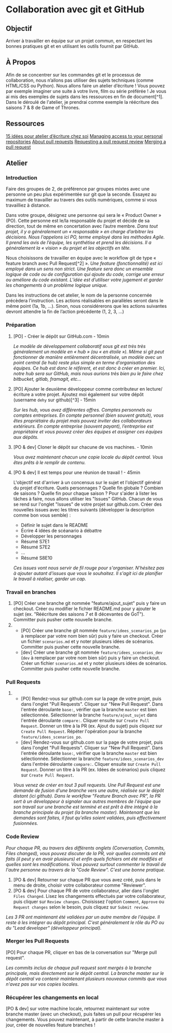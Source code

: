 # Collaboration avec git et GitHub

## Objectif

Arriver à travailler en équipe sur un projet commun, en respectant les bonnes pratiques git et en utilisant les outils fournit par GitHub.

## À Propos

Afin de se concentrer sur les commandes git et le processus de collaboration, nous n’allons pas utiliser des sujets techniques (comme HTML/CSS ou Python). Nous allons faire un atelier d’écriture ! Vous pouvez par exemple imaginer une suite à votre livre, film ou série préférée ! Je vous ai mis des exemples de sujets dans les ressources en fin de document[^1]. Dans le déroulé de l'atelier, je prendrai comme exemple la réécriture des saisons 7 & 8 de Game of Thrones.

## Ressources

[15 idées pour atelier d’écriture chez soi](https://www.ficellesdauteur.fr/idees-pour-atelier-decriture/)
[Managing access to your personal repositories](https://docs.github.com/en/github/setting-up-and-managing-your-github-user-account/managing-access-to-your-personal-repositories)
[About pull requests](https://docs.github.com/en/github/collaborating-with-issues-and-pull-requests/about-pull-requests)
[Requesting a pull request review](https://docs.github.com/en/github/collaborating-with-issues-and-pull-requests/requesting-a-pull-request-review)
[Merging a pull request](https://docs.github.com/en/github/collaborating-with-issues-and-pull-requests/merging-a-pull-request)

## Atelier

### Introduction

Faire des groupes de 2, de préférence par groupes mixtes avec une personne un peu plus expérimentée sur git que la seconde. Essayez au maximum de travailler au travers des outils numériques, comme si vous travailliez à distance.

Dans votre groupe, désignez une personne qui sera le « Product Owner » (PO). Cette personne est le/la responsable du projet et décide de sa direction, tout de même en concertation avec l’autre membre.
_Dans tout projet, il y a généralement un « responsable » en charge d’arbitrer les décisions. Nous l'appelons ici PO, terme employé dans les méthodes Agile. Il prend les avis de l’équipe, les synthétise et prend les décisions. Il a généralement la « vision » du projet et les objectifs en tête._

Nous choisissons de travailler en équipe avec le workflow git de type « feature branch avec Pull Request[^2] ».
_Une feature (fonctionnalité) est ici employé dans un sens non strict. Une feature sera donc un ensemble logique de code ou de configuration qui ajoute du code, corrige une erreur ou améliore du code existant. L’idée est d’utiliser votre jugement et garder les changements à un problème logique unique._

Dans les instructions de cet atelier, le nom de la personne concernée précèdera l'instruction. Les actions réalisables en parallèles seront dans le même point (1a, 1b, ...). Sinon, nous considérerons que les actions suivantes devront attendre la fin de l’action précédente (1, 2, 3, ...)

### Préparation

1. [PO] - Créer le dépôt sur GitHub.com - 10min
   
   _Le modèle de développement collaboratif sous git est très très généralement un modèle en « hub » (ou « en étoile »). Même si git peut fonctionner de manière entièrement décentralisée, un modèle avec un point central (le hub) reste plus simple en terme d’organisation des équipes. Ce hub est donc le référent, et est donc à créer en premier. Ici, notre hub sera sur GitHub, mais nous aurions très bien pu le faire chez bitbucket, gitlab, framagit, etc…_

2. [PO] Ajouter le deuxième développeur comme contributeur en lecture/écriture a votre projet. Ajoutez moi également sur votre dépôt (username `dehy` sur github)[^3] - 15min
   
   _Sur les hub, vous avez différentes offres. Comptes personnels ou comptes entreprises. En compte personnel (bien souvent gratuit), vous êtes propriétaire du projet mais pouvez inviter des collaborateurs extérieurs. En compte entreprise (souvent payant), l’entreprise est propriétaire et vous pouvez créer des équipes et assigner ces équipes aux dépôts._

3. [PO & dev] Cloner le dépôt sur chacune de vos machines. - 10min
   
   _Vous avez maintenant chacun une copie locale du dépôt central. Vous êtes prêts à le remplir de contenu._

1. [PO & dev] Il est temps pour une réunion de travail ! - 45min
   
   L'objectif est d'arriver à un concensus sur le sujet et l'objectif général du projet d'écriture. Quels personnages ? Quelle fin globale ? Combien de saisons ? Quelle fin pour chaque saison ? Pour s'aider à lister les tâches à faire, nous allons utiliser les "Issues" GitHub. Chacun de vous se rend sur l'onglet "Issues" de votre projet sur github.com. Créer des nouvelles issues avec les titres suivants (développer la description comme bon vous semble) : 
   * Définir le sujet dans le README
   * Écrire 4 idées de scéanario à débattre
   * Développer les personnages
   * Résumé S7E1
   * Résumé S7E2
   * ...
   * Résumé S8E10

    _Ces issues vont nous servir de fil rouge pour s'organiser. N'hésitez pas à ajouter autant d'issues que vous le souhaitez. Il s'agit ici de planifier le travail à réaliser, garder un cap._

### Travail en branches

1. [PO] Créer une branche git nommée "feature/ajout_sujet" puis y faire un checkout. Créer ou modifier le fichier README.md pour y ajouter le sujet (ex. "Réécriture des saisons 7 et 8 décevantes de GoT"). Committer puis pusher cette nouvelle branche.
2. 
   * [PO] Créer une branche git nommée `feature/idees_scenarios_po` (`po` à remplacer par votre nom bien sûr) puis y faire un checkout. Créer un fichier `scenarios.md` et y noter plusieurs idées de scénarios. Committer puis pusher cette nouvelle branche.
   * [dev] Créer une branche git nommée `feature/idees_scenarios_dev` (`dev` à remplacer par votre nom bien sûr) puis y faire un checkout. Créer un fichier `scenarios.md` et y noter plusieurs idées de scénarios. Committer puis pusher cette nouvelle branche.

### Pull Requests

1. 
   * [PO] Rendez-vous sur github.com sur la page de votre projet, puis dans l'onglet "Pull Requests". Cliquer sur "New Pull Request". Dans l'entrée déroulante `base:`, vérifier que la branche `master` est bien sélectionnée. Sélectionner la branche `feature/ajout_sujet` dans l'entrée déroulante `compare:`. Cliquer ensuite sur `Create Pull Request`. Donner un titre à la PR (ex. Ajout du sujet) puis cliquez sur `Create Pull Request`. Répéter l'opération pour la branche `feature/idees_scenarios_po`.
   * [dev] Rendez-vous sur github.com sur la page de votre projet, puis dans l'onglet "Pull Requests". Cliquer sur "New Pull Request". Dans l'entrée déroulante `base:`, vérifier que la branche `master` est bien sélectionnée. Sélectionner la branche `feature/idees_scenarios_dev` dans l'entrée déroulante `compare:`. Cliquer ensuite sur `Create Pull Request`. Donner un titre à la PR (ex. Idées de scénarios) puis cliquez sur `Create Pull Request`.

   _Vous venez de créer en tout 3 pull requests. Une Pull Request est une demande de fusion d'une branche vers une autre, réalisée sur le dépôt distant (ici github). Dans le workflow "Feature Branch avec PR", la PR sert à un développeur à signaler aux autres membres de l'équipe que son travail sur une branche est terminé et est prêt à être intégré à la branche principale du projet (la branche master). Maintenant que les demandes sont faites, il faut qu'elles soient validées, puis effectivement fusionnées._

### Code Review

_Pour chaque PR, au travers des différents onglets (Conversation, Commits, Files changed), vous pouvez discuter de la PR, voir quelles commits ont été faits (il peut y en avoir plusieurs) et enfin quels fichiers ont été modifiés et quelles sont les modifications. Vous pouvez surtout commenter le travail de l'autre personne au travers de la "Code Review". C'est une bonne pratique._

1. [PO & dev] Retourner sur chaque PR que vous avez créé, puis dans le menu de droite, choisir votre collaborateur comme "Reviewer".
2. [PO & dev] Pour chaque PR de votre collaborateur, aller dans l'onglet `Files Changed`. Lisez les changements effectués par votre collaborateur, puis cliquer sur `Review changes`. Choisissez l'option `Comment`, `Approve` ou `Request changes` selon le besoin, puis cliquez sur `Submit review`.

_Les 3 PR ont maintenant été validées par un autre membre de l'équipe. Il reste à les intégrer au dépôt principal. C'est généralement le rôle du PO ou du "Lead developer" (développeur principal)._

### Merger les Pull Requests

[PO] Pour chaque PR, cliquer en bas de la conversation sur "Merge pull request".

_Les commits inclus de chaque pull request sont mergés à la branche principale, mais directement sur le dépôt central. La branche master sur le dépôt central va contenir maintenant plusieurs nouveaux commits que vous n'avez pas sur vos copies locales._

### Récupérer les changements en local

[PO & dev] sur votre machine locale, retournez maintenant sur votre branche master (avec un checkout), puis faites un pull pour récupérer les changements. Vous pouvez maintenant, à partir de cette branche master à jour, créer de nouvelles feature branches !
